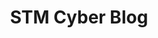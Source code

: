 ---
title: STM Cyber Blog
description: Well-documented, relevant, reliably discovered vulnerabilities and dedicated tools for pentesters by our IT security experts. TL;DR - we break things.
url: https://blog.stmcyber.com/
image:
    # url: '/assets/images/cafe.png'
    # alt: 'Cafe'
tags: ['blog', 'vulnerability']
listedDate: 2023-11-09
published: true
---